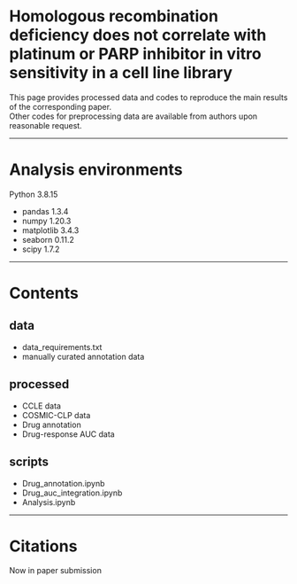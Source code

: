 # Homologous recombination deficiency does not correlate with platinum or PARP inhibitor in vitro sensitivity in a cell line library   
This page provides processed data and codes to reproduce the main results of the corresponding paper.  
Other codes for preprocessing data are available from authors upon reasonable request.

---
# Analysis environments
Python 3.8.15
- pandas 1.3.4
- numpy 1.20.3
- matplotlib 3.4.3
- seaborn 0.11.2
- scipy 1.7.2

---
# Contents
## data   
- data_requirements.txt
- manually curated annotation data
## processed
- CCLE data
- COSMIC-CLP data
- Drug annotation
- Drug-response AUC data
## scripts
- Drug_annotation.ipynb
- Drug_auc_integration.ipynb
- Analysis.ipynb
  
---
# Citations
Now in paper submission
